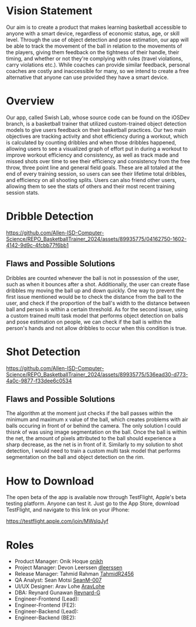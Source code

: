 # Vision Statement

Our aim is to create a product that makes learning basketball accessible to anyone with a smart device, regardless of economic status, age, or skill level. Through the use of object detection and pose estimation, our app will be able to track the movement of the ball in relation to the movements of the players, giving them feedback on the tightness of their handle, their timing, and whether or not they're complying with rules (travel violations, carry violations etc.). While coaches can provide similar feedback, personal coaches are costly and inaccessible for many, so we intend to create a free alternative that anyone can use provided they have a smart device.

# Overview

Our app, called Swish Lab, whose source code can be found on the iOSDev branch, is a basketball trainer that utilized custom-trained object detection models to give users feedback on their basketball practices. Our two main objectives are tracking activity and shot efficiency during a workout, which is calculated by counting dribbles and when those dribbles happened, allowing users to see a visualized graph of effort put in during a workout to improve workout efficiency and consistency, as well as track made and missed shots over time to see their efficiency and consistency from the free throw, three point line and general field goals. These are all totaled at the end of every training session, so users can see their lifetime total dribbles, and efficiency on all shooting splits. Users can also friend other users, allowing them to see the stats of others and their most recent training session stats.

# Dribble Detection


https://github.com/Allen-ISD-Computer-Science/REPO_BasketballTrainer_2024/assets/89935775/04162750-1602-4142-9d9c-4fcbb77f6bb1


## Flaws and Possible Solutions ##
 Dribbles are counted whenever the ball is not in possession of the user, such as when it bounces after a shot. Additionally, the user can create flase dribbles my moving the ball up and down quickly. 
 One way to prevent the first issue mentioned would be to check the distance from the ball to the user, and check if the proportion of the ball's width to the distance between ball and person is within a certain threshold. As for the second issue, using a custom trained multi task model that performs object detection on balls and pose estimation on people, we can check if the ball is within the person's hands and not allow dribbles to occur when this condition is true.

# Shot Detection


https://github.com/Allen-ISD-Computer-Science/REPO_BasketballTrainer_2024/assets/89935775/536ead30-d773-4a0c-9877-f33dee6c0534


## Flaws and Possible Solutions ##

The algorithm at the moment just checks if the ball passes within the minimum and maximum x value of the ball, which creates problems with air balls occuring in front of or behind the camera. The only solution I could thisnk of was using image segmentation on the ball. Once the ball is within the net, the amount of pixels attributed to the ball should experience a sharp decrease, as the net is in front of it. Similarly to my solution to shot detection, I would need to train a custom multi task model that performs segmentation on the ball and object detection on the rim.

# How to Download

The open beta of the app is available now through TestFlight, Apple's beta testing platform. Anyone can test it. Just go to the App Store, download TestFlight, and navigate to this link on your iPhone: 

https://testflight.apple.com/join/MWslqJyf
 
# Roles

- Product Manager: Onik Hoque [onikh](https://www.codermerlin.com/users/onik-hoque/Digital%20Portfolio/index.html)
- Project Manager: Devon Leerssen [dleerssen](https://www.codermerlin.com/users/devon-leerssen/Digital%20Portfolio/index.html)
- Release Manager: Tahmid Rahman [TahmidR2456](https://www.codermerlin.com/users/tahmid-rahman/Digital%20Portfolio/index.html)
- QA Analyst: Sean Motsi [SeanM-007](https://codermerlin.academy/users/sean-motsi/Digital%20Portfolio) 
- UI/UX Designer: Arav Lohe [AravLohe](https://codermerlin.academy/users/arav-lohe/Digital%20Portfolio/index.html)
- DBA: Reynard Gunawan [Reynard-G](https://codermerlin.academy/users/reynard-gunawan/Digital%20Portfolio/index.html)
- Engineer-Frontend (Lead):
- Engineer-Frontend (FE2):
- Engineer-Backend (Lead):
- Engineer-Backend (BE2):
